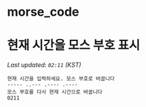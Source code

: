 # morse_code
# 현재 시간을 모스 부호 표시
<!-- MORSE_TIME_START -->
_Last updated: `02:11` (KST)_

```
현재 시간을 입력하세요. 모스 부호로 바꿉니다
----- ..--- .---- .----
모스 부호를 다시 현재 시간으로 바꿉니다
0211
```
<!-- MORSE_TIME_END -->
